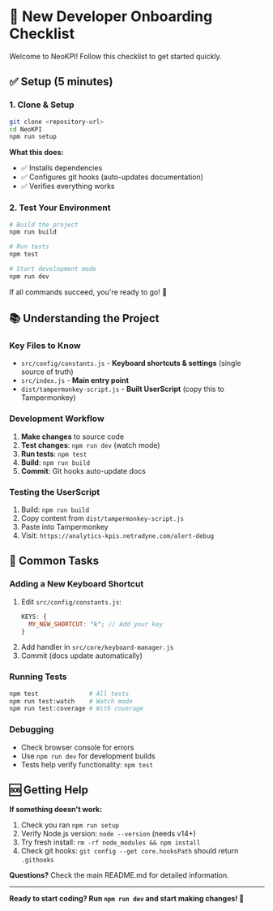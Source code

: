 # 🎯 New Developer Onboarding Checklist

Welcome to NeoKPI! Follow this checklist to get started quickly.

## ✅ Setup (5 minutes)

### 1. Clone & Setup

```bash
git clone <repository-url>
cd NeoKPI
npm run setup
```

**What this does:**

- ✅ Installs dependencies
- ✅ Configures git hooks (auto-updates documentation)
- ✅ Verifies everything works

### 2. Test Your Environment

```bash
# Build the project
npm run build

# Run tests
npm test

# Start development mode
npm run dev
```

If all commands succeed, you're ready to go! 🎉

## 📚 Understanding the Project

### Key Files to Know

- `src/config/constants.js` - **Keyboard shortcuts & settings** (single source of truth)
- `src/index.js` - **Main entry point**
- `dist/tampermonkey-script.js` - **Built UserScript** (copy this to Tampermonkey)

### Development Workflow

1. **Make changes** to source code
2. **Test changes**: `npm run dev` (watch mode)
3. **Run tests**: `npm test`
4. **Build**: `npm run build`
5. **Commit**: Git hooks auto-update docs

### Testing the UserScript

1. Build: `npm run build`
2. Copy content from `dist/tampermonkey-script.js`
3. Paste into Tampermonkey
4. Visit: `https://analytics-kpis.netradyne.com/alert-debug`

## 🎯 Common Tasks

### Adding a New Keyboard Shortcut

1. Edit `src/config/constants.js`:
   ```javascript
   KEYS: {
     MY_NEW_SHORTCUT: "k"; // Add your key
   }
   ```
2. Add handler in `src/core/keyboard-manager.js`
3. Commit (docs update automatically)

### Running Tests

```bash
npm test              # All tests
npm run test:watch    # Watch mode
npm run test:coverage # With coverage
```

### Debugging

- Check browser console for errors
- Use `npm run dev` for development builds
- Tests help verify functionality: `npm test`

## 🆘 Getting Help

**If something doesn't work:**

1. Check you ran `npm run setup`
2. Verify Node.js version: `node --version` (needs v14+)
3. Try fresh install: `rm -rf node_modules && npm install`
4. Check git hooks: `git config --get core.hooksPath` should return `.githooks`

**Questions?** Check the main README.md for detailed information.

---

**Ready to start coding? Run `npm run dev` and start making changes! 🚀**
